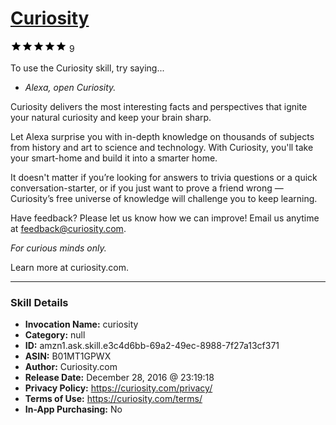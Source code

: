 # [Curiosity](http://alexa.amazon.com/#skills/amzn1.ask.skill.e3c4d6bb-69a2-49ec-8988-7f27a13cf371)
![5 stars](../../images/ic_star_black_18dp_1x.png)![5 stars](../../images/ic_star_black_18dp_1x.png)![5 stars](../../images/ic_star_black_18dp_1x.png)![5 stars](../../images/ic_star_black_18dp_1x.png)![5 stars](../../images/ic_star_black_18dp_1x.png) 9

To use the Curiosity skill, try saying...

* *Alexa, open Curiosity.*

Curiosity delivers the most interesting facts and perspectives that ignite your natural curiosity and keep your brain sharp.

Let Alexa surprise you with in-depth knowledge on thousands of subjects from history and art to science and technology. With Curiosity, you'll take your smart-home and build it into a smarter home.

It doesn't matter if you’re looking for answers to trivia questions or a quick conversation-starter, or if you just want to prove a friend wrong — Curiosity’s free universe of knowledge will challenge you to keep learning.

Have feedback? Please let us know how we can improve! Email us anytime at feedback@curiosity.com.

*For curious minds only.*

Learn more at curiosity.com.

***

### Skill Details

* **Invocation Name:** curiosity
* **Category:** null
* **ID:** amzn1.ask.skill.e3c4d6bb-69a2-49ec-8988-7f27a13cf371
* **ASIN:** B01MT1GPWX
* **Author:** Curiosity.com
* **Release Date:** December 28, 2016 @ 23:19:18
* **Privacy Policy:** https://curiosity.com/privacy/
* **Terms of Use:** https://curiosity.com/terms/
* **In-App Purchasing:** No
